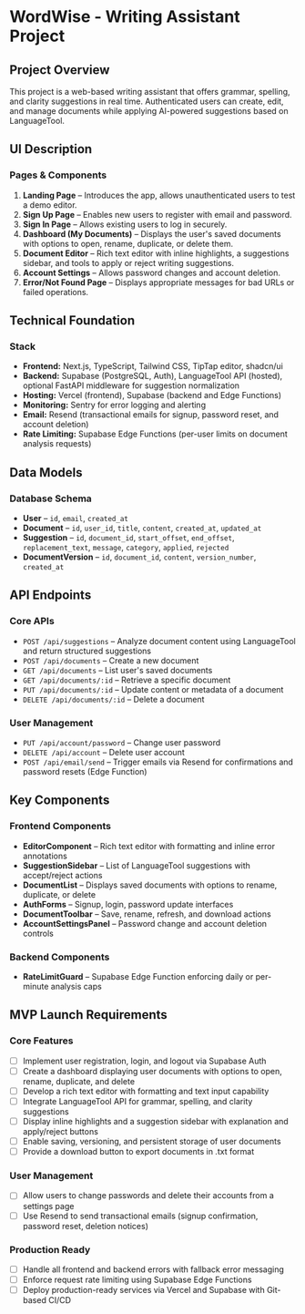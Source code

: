 # WordWise - Writing Assistant Project

## Project Overview

This project is a web-based writing assistant that offers grammar, spelling, and clarity suggestions in real time. Authenticated users can create, edit, and manage documents while applying AI-powered suggestions based on LanguageTool.

## UI Description

### Pages & Components

1. **Landing Page** – Introduces the app, allows unauthenticated users to test a demo editor.
2. **Sign Up Page** – Enables new users to register with email and password.
3. **Sign In Page** – Allows existing users to log in securely.
4. **Dashboard (My Documents)** – Displays the user's saved documents with options to open, rename, duplicate, or delete them.
5. **Document Editor** – Rich text editor with inline highlights, a suggestions sidebar, and tools to apply or reject writing suggestions.
6. **Account Settings** – Allows password changes and account deletion.
7. **Error/Not Found Page** – Displays appropriate messages for bad URLs or failed operations.

## Technical Foundation

### Stack

- **Frontend:** Next.js, TypeScript, Tailwind CSS, TipTap editor, shadcn/ui
- **Backend:** Supabase (PostgreSQL, Auth), LanguageTool API (hosted), optional FastAPI middleware for suggestion normalization
- **Hosting:** Vercel (frontend), Supabase (backend and Edge Functions)
- **Monitoring:** Sentry for error logging and alerting
- **Email:** Resend (transactional emails for signup, password reset, and account deletion)
- **Rate Limiting:** Supabase Edge Functions (per-user limits on document analysis requests)

## Data Models

### Database Schema

- **User** – `id`, `email`, `created_at`
- **Document** – `id`, `user_id`, `title`, `content`, `created_at`, `updated_at`
- **Suggestion** – `id`, `document_id`, `start_offset`, `end_offset`, `replacement_text`, `message`, `category`, `applied`, `rejected`
- **DocumentVersion** – `id`, `document_id`, `content`, `version_number`, `created_at`

## API Endpoints

### Core APIs

- `POST /api/suggestions` – Analyze document content using LanguageTool and return structured suggestions
- `POST /api/documents` – Create a new document
- `GET /api/documents` – List user's saved documents
- `GET /api/documents/:id` – Retrieve a specific document
- `PUT /api/documents/:id` – Update content or metadata of a document
- `DELETE /api/documents/:id` – Delete a document

### User Management

- `PUT /api/account/password` – Change user password
- `DELETE /api/account` – Delete user account
- `POST /api/email/send` – Trigger emails via Resend for confirmations and password resets (Edge Function)

## Key Components

### Frontend Components

- **EditorComponent** – Rich text editor with formatting and inline error annotations
- **SuggestionSidebar** – List of LanguageTool suggestions with accept/reject actions
- **DocumentList** – Displays saved documents with options to rename, duplicate, or delete
- **AuthForms** – Signup, login, password update interfaces
- **DocumentToolbar** – Save, rename, refresh, and download actions
- **AccountSettingsPanel** – Password change and account deletion controls

### Backend Components

- **RateLimitGuard** – Supabase Edge Function enforcing daily or per-minute analysis caps

## MVP Launch Requirements

### Core Features

- [ ] Implement user registration, login, and logout via Supabase Auth
- [ ] Create a dashboard displaying user documents with options to open, rename, duplicate, and delete
- [ ] Develop a rich text editor with formatting and text input capability
- [ ] Integrate LanguageTool API for grammar, spelling, and clarity suggestions
- [ ] Display inline highlights and a suggestion sidebar with explanation and apply/reject buttons
- [ ] Enable saving, versioning, and persistent storage of user documents
- [ ] Provide a download button to export documents in .txt format

### User Management

- [ ] Allow users to change passwords and delete their accounts from a settings page
- [ ] Use Resend to send transactional emails (signup confirmation, password reset, deletion notices)

### Production Ready

- [ ] Handle all frontend and backend errors with fallback error messaging
- [ ] Enforce request rate limiting using Supabase Edge Functions
- [ ] Deploy production-ready services via Vercel and Supabase with Git-based CI/CD
